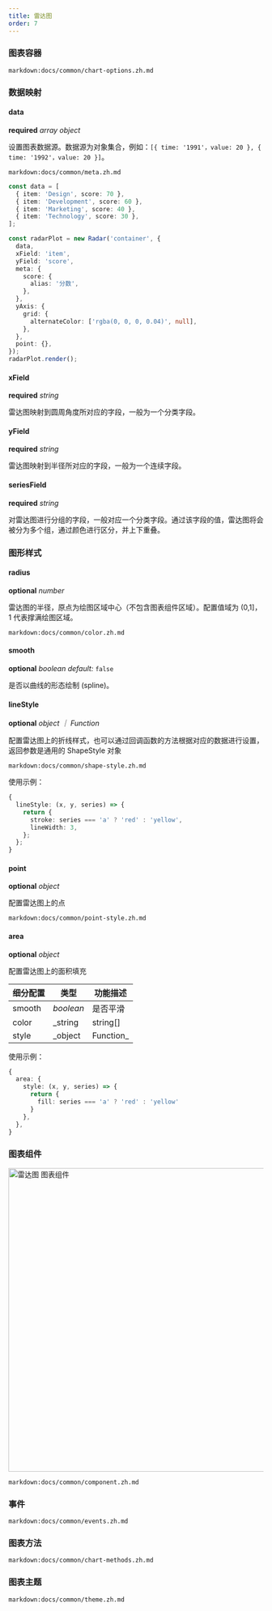 ```yaml
---
title: 雷达图
order: 7
---
```


### 图表容器

`markdown:docs/common/chart-options.zh.md`

### 数据映射

#### data

<description>**required** _array object_</description>

设置图表数据源。数据源为对象集合，例如：`[{ time: '1991'，value: 20 }, { time: '1992'，value: 20 }]`。

`markdown:docs/common/meta.zh.md`

```ts
const data = [
  { item: 'Design', score: 70 },
  { item: 'Development', score: 60 },
  { item: 'Marketing', score: 40 },
  { item: 'Technology', score: 30 },
];

const radarPlot = new Radar('container', {
  data,
  xField: 'item',
  yField: 'score',
  meta: {
    score: {
      alias: '分数',
    },
  },
  yAxis: {
    grid: {
      alternateColor: ['rgba(0, 0, 0, 0.04)', null],
    },
  },
  point: {},
});
radarPlot.render();
```

#### xField 

<description>**required** _string_</description>

雷达图映射到圆周角度所对应的字段，一般为一个分类字段。

#### yField 

<description>**required** _string_</description>

雷达图映射到半径所对应的字段，一般为一个连续字段。

#### seriesField 

<description>**required** _string_</description>

对雷达图进行分组的字段，一般对应一个分类字段。通过该字段的值，雷达图将会被分为多个组，通过颜色进行区分，并上下重叠。

### 图形样式

#### radius 

<description>**optional** _number_</description>

雷达图的半径，原点为绘图区域中心（不包含图表组件区域）。配置值域为 (0,1]，1 代表撑满绘图区域。

`markdown:docs/common/color.zh.md`

#### smooth 

<description>**optional** _boolean_ _default:_ `false`</description>

是否以曲线的形态绘制 (spline)。

#### lineStyle 

<description>**optional** _object ｜ Function_</description>

配置雷达图上的折线样式，也可以通过回调函数的方法根据对应的数据进行设置，返回参数是通用的 ShapeStyle 对象

`markdown:docs/common/shape-style.zh.md`

使用示例：

```ts
{
  lineStyle: (x, y, series) => {
    return {
      stroke: series === 'a' ? 'red' : 'yellow',
      lineWidth: 3,
    };
  };
}
```

#### point 

<description>**optional** _object_</description>

配置雷达图上的点

`markdown:docs/common/point-style.zh.md`

#### area 

<description>**optional** _object_</description>

配置雷达图上的面积填充

| 细分配置 | 类型      | 功能描述   |
| -------- | --------- | ---------- |
| smooth   | _boolean_ | 是否平滑   |
| color    | \_string  | string[]   | Function\_ | 填充面积颜色，也可以支持回调的方式设置，回调参数为 `color: (x, y, series) => string` |
| style    | \_object  | Function\_ | 填充面积样式，也可以支持回调的方式设置，回调参数为 `style: (x, y, series) => object` |

使用示例：

```ts
{
  area: {
    style: (x, y, series) => {
      return {
        fill: series === 'a' ? 'red' : 'yellow'
      }
    },
  },
}
```

### 图表组件

<img src="https://gw.alipayobjects.com/mdn/rms_d314dd/afts/img/A*KnguSICzqXEAAAAAAAAAAAAAARQnAQ" alt="雷达图 图表组件" width="600">

`markdown:docs/common/component.zh.md`

### 事件

`markdown:docs/common/events.zh.md`

### 图表方法

`markdown:docs/common/chart-methods.zh.md`



### 图表主题

`markdown:docs/common/theme.zh.md`
